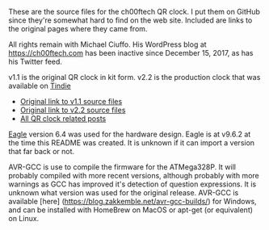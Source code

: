 These are the source files for the ch00ftech QR clock. I put them on GitHub
since they're somewhat hard to find on the web site. Included are links to the
original pages where they came from.

All rights remain with Michael Ciuffo. His WordPress blog at
https://ch00ftech.com has been inactive since December 15, 2017, as has his
Twitter feed.

v1.1 is the original QR clock in kit form. v2.2 is the production clock
that was available on [Tindie](https://www.tindie.com/stores/ch00ftech/)

* [Original link to v1.1 source files](https://ch00ftech.com/2012/10/27/qr-clock)
* [Original link to v2.2 source files](https://ch00ftech.com/qrclock/)
* [All QR clock related posts](https://ch00ftech.com/category/qr-clock/)

[Eagle](https://www.autodesk.com/products/eagle/overview) version 6.4 was used
for the hardware design. Eagle is at v9.6.2 at the time this README was
created. It is unknown if it can import a version that far back or not.

AVR-GCC is use to compile the firmware for the ATMega328P. It will probably
compiled with more recent versions, although probably with more warnings as
GCC has improved it's detection of question expressions. It is unknown what
version was used for the original release. AVR-GCC is available [here]
(https://blog.zakkemble.net/avr-gcc-builds/) for Windows, and can be
installed with HomeBrew on MacOS or apt-get (or equivalent) on Linux.
